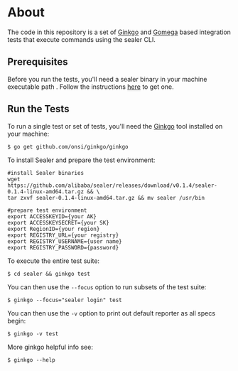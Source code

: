 # About

The code in this repository is a set of [Ginkgo](http://onsi.github.io/ginkgo)
and [Gomega](http://onsi.github.io/gomega) based integration tests that execute commands using the sealer CLI.

## Prerequisites

Before you run the tests, you'll need a sealer binary in your machine executable path . Follow the
instructions [here](https://github.com/alibaba/sealer#readme) to get one.

## Run the Tests

To run a single test or set of tests, you'll need the [Ginkgo](https://github.com/onsi/ginkgo) tool installed on your
machine:

```console
$ go get github.com/onsi/ginkgo/ginkgo
```

To install Sealer and prepare the test environment:

```console
#install Sealer binaries
wget https://github.com/alibaba/sealer/releases/download/v0.1.4/sealer-0.1.4-linux-amd64.tar.gz && \
tar zxvf sealer-0.1.4-linux-amd64.tar.gz && mv sealer /usr/bin

#prepare test environment
export ACCESSKEYID={your AK}
export ACCESSKEYSECRET={your SK}
export RegionID={your region}
export REGISTRY_URL={your registry}
export REGISTRY_USERNAME={user name}
export REGISTRY_PASSWORD={password}
```

To execute the entire test suite:

```console
$ cd sealer && ginkgo test
```
You can then use the `--focus` option to run subsets of the test suite:

```console
$ ginkgo --focus="sealer login" test
```

You can then use the `-v` option to print out default reporter as all specs begin:

```console
$ ginkgo -v test
```

More ginkgo helpful info see:

```console
$ ginkgo --help
```
